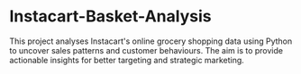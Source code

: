 # Instacart-Basket-Analysis
This project analyses Instacart's online grocery shopping data using Python to uncover sales patterns and customer behaviours. The aim is to provide actionable insights for better targeting and strategic marketing.
